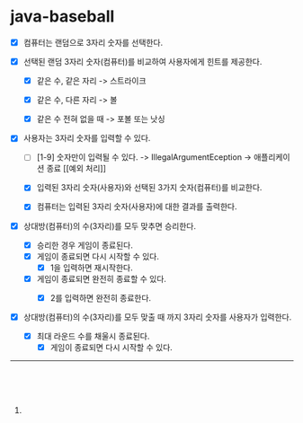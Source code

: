 # java-baseball

- [x] 컴퓨터는 랜덤으로 3자리 숫자를 선택한다.


- [x] 선택된 랜덤 3자리 숫자(컴퓨터)를 비교하여 사용자에게 힌트를 제공한다.
    - [x] 같은 수, 같은 자리 -> 스트라이크
    - [x] 같은 수, 다른 자리 -> 볼
    - [x] 같은 수 전혀 없을 때 -> 포볼 또는 낫싱


- [x] 사용자는 3자리 숫자를 입력할 수 있다.
    - [ ] [1-9] 숫자만이 입력될 수 있다. -> IllegalArgumentEception -> 애플리케이션 종료 [[예외 처리]]
    - [x] 입력된 3자리 숫자(사용자)와 선택된 3가지 숫자(컴퓨터)를 비교한다.
    - [x] 컴퓨터는 입력된 3자리 숫자(사용자)에 대한 결과를 출력한다.


- [x] 상대방(컴퓨터)의 수(3자리)를 모두 맞추면 승리한다.
    - [x] 승리한 경우 게임이 종료된다.
    - [x] 게임이 종료되면 다시 시작할 수 있다.
        - [x] 1을 입력하면 재시작한다.
    - [x] 게임이 종료되면 완전히 종료할 수 있다.
        - [x] 2를 입력하면 완전히 종료한다.


- [x] 상대방(컴퓨터)의 수(3자리)를 모두 맞출 때 까지 3자리 숫자를 사용자가 입력한다.
  - [x] 최대 라운드 수를 채울시 종료된다.
    - [x] 게임이 종료되면 다시 시작할 수 있다.

---

<br>
<br>
<br>


1. 